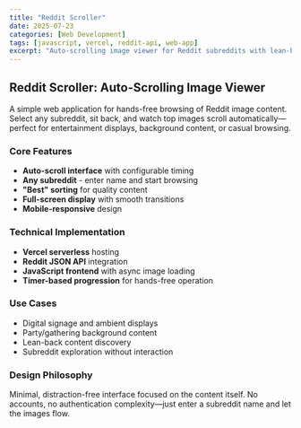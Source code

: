 ```yaml
---
title: "Reddit Scroller"
date: 2025-07-23
categories: [Web Development]
tags: [javascript, vercel, reddit-api, web-app]
excerpt: "Auto-scrolling image viewer for Reddit subreddits with lean-back browsing experience"
---
```


## Reddit Scroller: Auto-Scrolling Image Viewer

A simple web application for hands-free browsing of Reddit image content. Select any subreddit, sit back, and watch top images scroll automatically—perfect for entertainment displays, background content, or casual browsing.

### Core Features

- **Auto-scroll interface** with configurable timing
- **Any subreddit** - enter name and start browsing
- **"Best" sorting** for quality content
- **Full-screen display** with smooth transitions
- **Mobile-responsive** design

### Technical Implementation

- **Vercel serverless** hosting
- **Reddit JSON API** integration
- **JavaScript frontend** with async image loading
- **Timer-based progression** for hands-free operation

### Use Cases

- Digital signage and ambient displays
- Party/gathering background content
- Lean-back content discovery
- Subreddit exploration without interaction

### Design Philosophy

Minimal, distraction-free interface focused on the content itself. No accounts, no authentication complexity—just enter a subreddit name and let the images flow.
